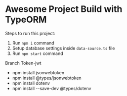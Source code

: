 # Awesome Project Build with TypeORM

Steps to run this project:

1. Run `npm i` command
2. Setup database settings inside `data-source.ts` file
3. Run `npm start` command

Branch Token-jwt
- npm install jsonwebtoken
- npm install @types/jsonwebtoken
- npm install dotenv
- npm install --save-dev @types/dotenv